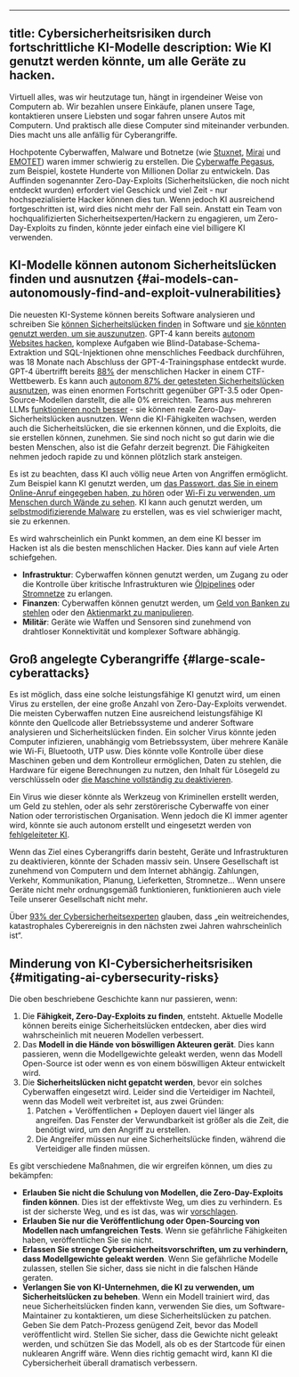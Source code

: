 

---
title: Cybersicherheitsrisiken durch fortschrittliche KI-Modelle
description: Wie KI genutzt werden könnte, um alle Geräte zu hacken.
---
Virtuell alles, was wir heutzutage tun, hängt in irgendeiner Weise von Computern ab.
Wir bezahlen unsere Einkäufe, planen unsere Tage, kontaktieren unsere Liebsten und sogar fahren unsere Autos mit Computern.
Und praktisch alle diese Computer sind miteinander verbunden.
Dies macht uns alle anfällig für Cyberangriffe.

Hochpotente Cyberwaffen, Malware und Botnetze (wie [Stuxnet](https://www.youtube.com/watch?v=nd1x0csO3hU), [Mirai](<https://en.wikipedia.org/wiki/Mirai_(malware)>) und [EMOTET](https://en.wikipedia.org/wiki/Emotet)) waren immer schwierig zu erstellen.
Die [Cyberwaffe Pegasus](<https://en.wikipedia.org/wiki/Pegasus_(spyware)>), zum Beispiel, kostete Hunderte von Millionen Dollar zu entwickeln.
Das Auffinden sogenannter Zero-Day-Exploits (Sicherheitslücken, die noch nicht entdeckt wurden) erfordert viel Geschick und viel Zeit - nur hochspezialisierte Hacker können dies tun.
Wenn jedoch KI ausreichend fortgeschritten ist, wird dies nicht mehr der Fall sein.
Anstatt ein Team von hochqualifizierten Sicherheitsexperten/Hackern zu engagieren, um Zero-Day-Exploits zu finden, könnte jeder einfach eine viel billigere KI verwenden.

## KI-Modelle können autonom Sicherheitslücken finden und ausnutzen {#ai-models-can-autonomously-find-and-exploit-vulnerabilities}

Die neuesten KI-Systeme können bereits Software analysieren und schreiben
Sie [können Sicherheitslücken finden](https://betterprogramming.pub/i-used-gpt-3-to-find-213-security-vulnerabilities-in-a-single-codebase-cc3870ba9411) in Software und [sie könnten genutzt werden, um sie auszunutzen](https://blog.checkpoint.com/2023/03/15/check-point-research-conducts-initial-security-analysis-of-chatgpt4-highlighting-potential-scenarios-for-accelerated-cybercrime/).
GPT-4 kann bereits [autonom Websites hacken](https://arxiv.org/html/2402.06664v1), komplexe Aufgaben wie Blind-Database-Schema-Extraktion und SQL-Injektionen ohne menschliches Feedback durchführen, was 18 Monate nach Abschluss der GPT-4-Trainingsphase entdeckt wurde.
GPT-4 übertrifft bereits [88%](https://arxiv.org/pdf/2402.11814.pdf) der menschlichen Hacker in einem CTF-Wettbewerb.
Es kann auch [autonom 87% der getesteten Sicherheitslücken ausnutzen](https://arxiv.org/abs/2404.08144), was einen enormen Fortschritt gegenüber GPT-3.5 oder Open-Source-Modellen darstellt, die alle 0% erreichten.
Teams aus mehreren LLMs [funktionieren noch besser](https://arxiv.org/abs/2406.01637) - sie können reale Zero-Day-Sicherheitslücken ausnutzen.
Wenn die KI-Fähigkeiten wachsen, werden auch die Sicherheitslücken, die sie erkennen können, und die Exploits, die sie erstellen können, zunehmen.
Sie sind noch nicht so gut darin wie die besten Menschen, also ist die Gefahr derzeit begrenzt.
Die Fähigkeiten nehmen jedoch rapide zu und können plötzlich stark ansteigen.

Es ist zu beachten, dass KI auch völlig neue Arten von Angriffen ermöglicht.
Zum Beispiel kann KI genutzt werden, um [das Passwort, das Sie in einem Online-Anruf eingegeben haben, zu hören](https://beebom.com/ai-crack-password-listening-keyboard-sounds/)
oder [Wi-Fi zu verwenden, um Menschen durch Wände zu sehen](https://www.marktechpost.com/2023/02/15/cmu-researchers-create-an-ai-model-that-can-detect-the-pose-of-multiple-humans-in-a-room-using-only-the-signals-from-wifi/).
KI kann auch genutzt werden, um [selbstmodifizierende Malware](https://www.hyas.com/blog/blackmamba-using-ai-to-generate-polymorphic-malware) zu erstellen, was es viel schwieriger macht, sie zu erkennen.

Es wird wahrscheinlich ein Punkt kommen, an dem eine KI besser im Hacken ist als die besten menschlichen Hacker.
Dies kann auf viele Arten schiefgehen.

- **Infrastruktur**: Cyberwaffen können genutzt werden, um Zugang zu oder die Kontrolle über kritische Infrastrukturen wie [Ölpipelines](https://en.wikipedia.org/wiki/Colonial_Pipeline_ransomware_attack) oder [Stromnetze](https://obr.uk/box/cyber-attacks-during-the-russian-invasion-of-ukraine/) zu erlangen.
- **Finanzen**: Cyberwaffen können genutzt werden, um [Geld von Banken zu stehlen](https://en.wikipedia.org/wiki/2015%E2%80%932016_SWIFT_banking_hack) oder den [Aktienmarkt zu manipulieren](https://en.wikipedia.org/wiki/2010_flash_crash).
- **Militär**: Geräte wie Waffen und Sensoren sind zunehmend von drahtloser Konnektivität und komplexer Software abhängig.

## Groß angelegte Cyberangriffe {#large-scale-cyberattacks}

Es ist möglich, dass eine solche leistungsfähige KI genutzt wird, um einen Virus zu erstellen, der eine große Anzahl von Zero-Day-Exploits verwendet.
Die meisten Cyberwaffen nutzen
Eine ausreichend leistungsfähige KI könnte den Quellcode aller Betriebssysteme und anderer Software analysieren und Sicherheitslücken finden.
Ein solcher Virus könnte jeden Computer infizieren, unabhängig vom Betriebssystem, über mehrere Kanäle wie Wi-Fi, Bluetooth, UTP usw.
Dies könnte volle Kontrolle über diese Maschinen geben und dem Kontrolleur ermöglichen, Daten zu stehlen, die Hardware für eigene Berechnungen zu nutzen, den Inhalt für Lösegeld zu verschlüsseln oder [die Maschine vollständig zu deaktivieren](https://en.wikipedia.org/wiki/Hardware_Trojan).

Ein Virus wie dieser könnte als Werkzeug von Kriminellen erstellt werden, um Geld zu stehlen, oder als sehr zerstörerische Cyberwaffe von einer Nation oder terroristischen Organisation.
Wenn jedoch die KI immer agenter wird, könnte sie auch autonom erstellt und eingesetzt werden von [fehlgeleiteter KI](/xrisk).

Wenn das Ziel eines Cyberangriffs darin besteht, Geräte und Infrastrukturen zu deaktivieren, könnte der Schaden massiv sein.
Unsere Gesellschaft ist zunehmend von Computern und dem Internet abhängig.
Zahlungen, Verkehr, Kommunikation, Planung, Lieferketten, Stromnetze...
Wenn unsere Geräte nicht mehr ordnungsgemäß funktionieren, funktionieren auch viele Teile unserer Gesellschaft nicht mehr.

Über [93% der Cybersicherheitsexperten](https://www.weforum.org/publications/global-cybersecurity-outlook-2023/) glauben, dass „ein weitreichendes, katastrophales Cyberereignis in den nächsten zwei Jahren wahrscheinlich ist“.

## Minderung von KI-Cybersicherheitsrisiken {#mitigating-ai-cybersecurity-risks}

Die oben beschriebene Geschichte kann nur passieren, wenn:

1. Die **Fähigkeit, Zero-Day-Exploits zu finden**, entsteht. Aktuelle Modelle können bereits einige Sicherheitslücken entdecken, aber dies wird wahrscheinlich mit neueren Modellen verbessert.
2. Das **Modell in die Hände von böswilligen Akteuren gerät**. Dies kann passieren, wenn die Modellgewichte geleakt werden, wenn das Modell Open-Source ist oder wenn es von einem böswilligen Akteur entwickelt wird.
3. Die **Sicherheitslücken nicht gepatcht werden**, bevor ein solches Cyberwaffen eingesetzt wird. Leider sind die Verteidiger im Nachteil, wenn das Modell weit verbreitet ist, aus zwei Gründen:
   1. Patchen + Veröffentlichen + Deployen dauert viel länger als angreifen. Das Fenster der Verwundbarkeit ist größer als die Zeit, die benötigt wird, um den Angriff zu erstellen.
   2. Die Angreifer müssen nur eine Sicherheitslücke finden, während die Verteidiger alle finden müssen.

Es gibt verschiedene Maßnahmen, die wir ergreifen können, um dies zu bekämpfen:

- **Erlauben Sie nicht die Schulung von Modellen, die Zero-Day-Exploits finden können**. Dies ist der effektivste Weg, um dies zu verhindern. Es ist der sicherste Weg, und es ist das, was wir [vorschlagen](/proposal).
- **Erlauben Sie nur die Veröffentlichung oder Open-Sourcing von Modellen nach umfangreichen Tests**. Wenn sie gefährliche Fähigkeiten haben, veröffentlichen Sie sie nicht.
- **Erlassen Sie strenge Cybersicherheitsvorschriften, um zu verhindern, dass Modellgewichte geleakt werden**. Wenn Sie gefährliche Modelle zulassen, stellen Sie sicher, dass sie nicht in die falschen Hände geraten.
- **Verlangen Sie von KI-Unternehmen, die KI zu verwenden, um Sicherheitslücken zu beheben**. Wenn ein Modell trainiert wird, das neue Sicherheitslücken finden kann, verwenden Sie dies, um Software-Maintainer zu kontaktieren, um diese Sicherheitslücken zu patchen. Geben Sie dem Patch-Prozess genügend Zeit, bevor das Modell veröffentlicht wird. Stellen Sie sicher, dass die Gewichte nicht geleakt werden, und schützen Sie das Modell, als ob es der Startcode für einen nuklearen Angriff wäre. Wenn dies richtig gemacht wird, kann KI die Cybersicherheit überall dramatisch verbessern.